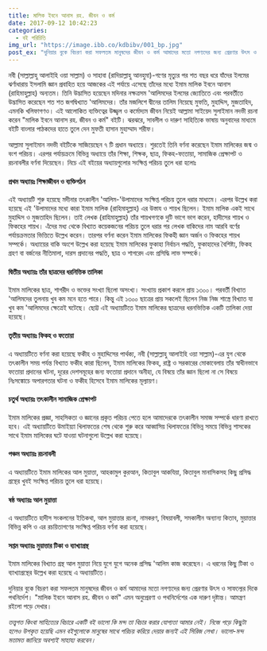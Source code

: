 ```yaml
---
title: মালিক ইবনে আনাস রহ. জীবন ও কর্ম
date: 2017-09-12 10:42:23
categories:
  - বই পরিচিতি
img_url: "https://image.ibb.co/kdbibv/001_bp.jpg"
post_ex: "দুনিয়ার বুকে বিচরণ করা সফলতম মানুষদের জীবন ও কর্ম আমাদের মতো নগণ্যদের জন্য প্রেরণার উৎস ও সাফল্যের দিকে পথনির্দেশ। 'মালিক ইবনে আনাস রহ. জীবন ও কর্ম' এমন অনুপ্রেরণা ও পথনির্দেশের এক দারুণ দৃষ্টান্ত। আমন্ত্রণ রইলো পড়ে দেখার।"
---
```


নবী (সাল্লাল্লাহু আলাইহি ওয়া সাল্লাম) ও সাহাবা (রাদিয়াল্লাহু আনহুমা)-গণের মৃত্যুর পর শত বছর ধরে যাঁদের ইলমের ঝর্ণাধারায় ইসলামি জ্ঞান প্রবাহিত হয়ে আজকের এই পর্যায়ে এসেছে তাঁদের মধ্যে ইমাম মালিক ইবনে আনাস (রাহিমাহুল্লাহ) অন্যতম। তিনি উদ্ভাসিত হয়েছেন মদিনার নক্ষত্রসম 'আলিমদের ইলমের জ্যোতিতে এবং পরবর্তীতে উদ্ভাসিত করেছেন শত শত জগদ্বিখ্যাত 'আলিমদের। তাঁর মজলিশে দ্বীনের তালিম নিয়েছে মুফতি, মুহাদ্দিস, মুজতাহিদ, এমনকি খলিফাগণও। এই আলোকিত ব্যক্তিত্বের উজ্জ্বল ও কর্মোদ্যম জীবন নিয়েই আল্লামা সাইয়েদ সুলাইমান নদভী রচনা করেন "মালিক ইবনে আনাস রহ. জীবন ও কর্ম" বইটি। ঝরঝরে, সাবলীল ও দারুণ সাহিত্যিক ভাষায় অনুবাদের মাধ্যমে বইটি বাংলার পাঠকদের হাতে তুলে দেন মুফতী হাসান মুহাম্মাদ শরীফ।

আল্লামা সুলাইমান নদভী বইটিকে সাজিয়েছেন ৭ টি প্রধান অধ্যায়ে। শুরতেই তিনি বর্ণনা করেছেন ইমাম মালিকের জন্ম ও বংশ পরিচয়। এরপর পর্যায়ক্রমে বিভিন্ন অধ্যায়ে তাঁর শিক্ষা, শিক্ষক, ছাত্র, ফিকহ-ফতোয়া, সামাজিক প্রেক্ষাপট ও রচনাবলীর বর্ণনা দিয়েছেন। নিচে এই বইয়ের অধ্যায়গুলোর সংক্ষিপ্ত পরিচয় তুলে ধরা হলোঃ

#### প্রথম অধ্যায়ঃ শিক্ষাজীবন ও ব্যক্তিগঠন
এই অধ্যায়টি শুরু হয়েছে মদীনার তৎকালীন 'আলিম-'উলামাদের সংক্ষিপ্ত পরিচয় তুলে ধরার মাধ্যমে। এরপর উল্লেখ করা হয়েছে এই 'উলামাদের মধ্যে কারা ইমাম মালিক (রাহিমাহুল্লাহ) এর উস্তায ও শায়খ ছিলেন। ইমাম মালিক একই সাথে মুহাদ্দিস ও মুজতাহিদ ছিলেন। তাই লেখক (রাহিমাহুল্লাহ) তাঁর শায়খগণকে দুটি ভাগে ভাগ করেন, হাদীসের শায়খ ও ফিকহের শায়খ। এঁদের মধ্য থেকে বিখ্যাত কয়েকজনের পরিচয় তুলে ধরার পর লেখক বাকিদের নাম আরবি বর্ণের পর্যায়ক্রমতার ভিত্তিতে উল্লেখ করেন। তারপর বর্ণনা করেন ইমাম মালিকের ফিকহী জ্ঞান অর্জন ও ফিকহের শায়খ সম্পর্কে। অধ্যায়ের বাকি অংশে উল্লেখ করা হয়েছে ইমাম মালিকের ফুকাহা নির্বাচন পদ্ধতি, ফুকাহাদের বৈশিষ্ট্য, ফিকহ গ্রহণ বা বর্জনের নীতিমালা, দারস প্রদানের পদ্ধতি, ছাত্র ও শাগরেদ এবং প্রসিদ্ধি লাভ সম্পর্কে।

#### দ্বিতীয় অধ্যায়ঃ তাঁর ছাত্রদের ধরনিত্তিক তালিকা
ইমাম মালিকের ছাত্র, শাগরীদ ও ভক্তের সংখ্যা ছিলো অসংখ্য। সংখ্যায় প্রকাশ করলে প্রায় ১৩০০। পরবর্তী বিখ্যাত 'আলিমদের তুলনায় খুব কম মনে হতে পারে। কিন্তু এই ১৩০০ ছাত্রের প্রায় সকলেই ছিলেন নিজ নিজ শাস্ত্রে বিখ্যাত যা খুব কম 'আলিমদের ক্ষেত্রেই ঘটেছে। ছোট্ট এই অধ্যায়টিতে ইমাম মালিকের ছাত্রদের ধরনভিত্তিক একটি তালিকা দেয়া হয়েছে।

#### তৃতীয় অধ্যায়ঃ ফিকহ ও ফতোয়া
এ অধ্যায়টিতে বর্ণনা করা হয়েছে ফকীহ ও মুহাদ্দিসের পার্থক্য, নবী (সাল্লাল্লাহু আলাইহি ওয়া সাল্লাম)-এর যুগ থেকে তৎকালীন সময় পর্যন্ত বিখ্যাত ফকীহ কারা ছিলেন, ইমাম মালিকের ফিকহ, রাষ্ট্র ও সরকারের মোকাবেলায় তাঁর স্বাধীনভাবে ফতোয়া প্রদানের ঘটনা, দূরের দেশসমূহের জন্য ফতোয়া প্রদানে অনীহা, যে বিষয়ে তাঁর জ্ঞান ছিলো না সে বিষয়ে নিঃসঙ্কোচে অপারগতার ঘটনা ও ফকীহ হিসেবে ইমাম মালিকের মূল্যায়ণ।

#### চতুর্থ অধ্যায়ঃ তৎকালীন সামাজিক প্রেক্ষাপট
ইমাম মালিকের প্রজ্ঞা, সাহসিকতা ও জ্ঞানের প্রকৃত পরিচয় পেতে হলে আমাদেরকে তৎকালীন সমাজ সম্পর্কে ধারণা রাখতে হবে। এই অধ্যায়টিতে উমাইয়্যা খিলাফতের শেষ থেকে শুরু করে আব্বাসিয় খিলাফতের বিভিন্ন সময়ে বিভিন্ন শাসকের সাথে ইমাম মালিকের ঘটে যাওয়া ঘটনাগুলো উল্লেখ করা হয়েছে।

#### পঞ্চম অধ্যায়ঃ রচনাবলী
এ অধ্যায়টিতে ইমাম মালিকের আল মুয়াত্তা, আহকামুল কুরআন, কিতাবুল আকযিয়া, কিতাবুল মানাসিকসহ কিছু প্রসিদ্ধ গ্রন্থের খুবই সংক্ষিপ্ত পরিচয় তুলে ধরা হয়েছে।

#### ষষ্ঠ অধ্যায়ঃ আল মুয়াত্তা
এ অধ্যায়টিতে হাদীস সংকলনের ইতিকথা, আল মুয়াত্তার রচনা, নামকরণ, বিষয়াবলী, সমকালীন অন্যান্য কিতাব, মুয়াত্তার বিভিন্ন কপি ও এর রচয়িতাগণের সংক্ষিপ্ত পরিচয় বর্ণনা করা হয়েছে।

#### সপ্তম অধ্যায়ঃ মুয়াত্তার টিকা ও ব্যাখ্যাগ্রন্থ
ইমাম মালিকের বিখ্যাত গ্রন্থ আল মুয়াত্তা নিয়ে যুগে যুগে অনেক প্রসিদ্ধ 'আলিম কাজ করেছেন। এ ধরনের কিছু টিকা ও ব্যাখ্যাগ্রন্থের উল্লেখ করা হয়েছে এ অধ্যায়টিতে।

দুনিয়ার বুকে বিচরণ করা সফলতম মানুষদের জীবন ও কর্ম আমাদের মতো নগণ্যদের জন্য প্রেরণার উৎস ও সাফল্যের দিকে পথনির্দেশ। "মালিক ইবনে আনাস রহ. জীবন ও কর্ম" এমন অনুপ্রেরণা ও পথনির্দেশের এক দারুণ দৃষ্টান্ত। আমন্ত্রণ রইলো পড়ে দেখার।

_তত্ত্বগত কিংবা সাহিত্যের বিচারে একটি বই ভালো কি মন্দ তা বিচার করার যোগ্যতা আমার নেই। নিজে পড়ে কিছুটা হলেও উপকৃত হয়েছি এমন বইগুলোকে মানুষের সাথে পরিচয় করিয়ে দেয়ার জন্যই এই সিরিজ লেখা। ভালো-মন্দ মতামত জানিয়ে অবশ্যই সাহায্য করবেন।_
